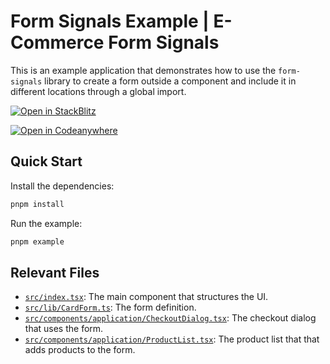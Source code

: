 # Form Signals Example | E-Commerce Form Signals

This is an example application that demonstrates how to use the `form-signals` library to create a form outside a component and include it in different locations through a global import.

[![Open in StackBlitz](https://developer.stackblitz.com/img/open_in_stackblitz.svg)](https://stackblitz.com/fork/github/gutentag2012/form-signals/tree/main/examples/react/e-commerce-form-signals?startScript=example&title=Form%20Signals%20&#124;%20E-Commerce%20Example)

[![Open in Codeanywhere](https://codeanywhere.com/img/open-in-codeanywhere-btn.svg)](https://app.codeanywhere.com/#https://github.com/gutentag2012/form-signals)

## Quick Start

Install the dependencies:

```bash
pnpm install
```

Run the example:

```bash
pnpm example
```

## Relevant Files

- [`src/index.tsx`](src/index.tsx): The main component that structures the UI.
- [`src/lib/CardForm.ts`](src/lib/CartForm.ts): The form definition.
- [`src/components/application/CheckoutDialog.tsx`](src/components/application/CheckoutDialog.tsx): The checkout dialog that uses the form.
- [`src/components/application/ProductList.tsx`](src/components/application/ProductList.tsx): The product list that that adds products to the form.
